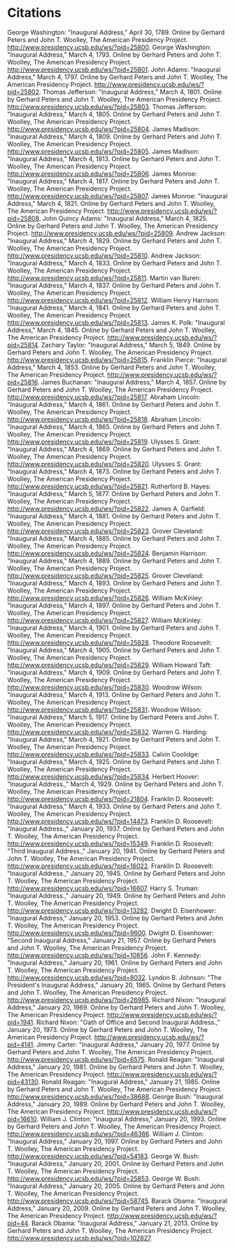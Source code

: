 # Citations

George Washington: "Inaugural Address," April 30, 1789. Online by Gerhard Peters and John T. Woolley, The American Presidency Project. http://www.presidency.ucsb.edu/ws/?pid=25800.
George Washington: "Inaugural Address," March 4, 1793. Online by Gerhard Peters and John T. Woolley, The American Presidency Project. http://www.presidency.ucsb.edu/ws/?pid=25801.
John Adams: "Inaugural Address," March 4, 1797. Online by Gerhard Peters and John T. Woolley, The American Presidency Project. http://www.presidency.ucsb.edu/ws/?pid=25802.
Thomas Jefferson: "Inaugural Address," March 4, 1801. Online by Gerhard Peters and John T. Woolley, The American Presidency Project. http://www.presidency.ucsb.edu/ws/?pid=25803.
Thomas Jefferson: "Inaugural Address," March 4, 1805. Online by Gerhard Peters and John T. Woolley, The American Presidency Project. http://www.presidency.ucsb.edu/ws/?pid=25804.
James Madison: "Inaugural Address," March 4, 1809. Online by Gerhard Peters and John T. Woolley, The American Presidency Project. http://www.presidency.ucsb.edu/ws/?pid=25805.
James Madison: "Inaugural Address," March 4, 1813. Online by Gerhard Peters and John T. Woolley, The American Presidency Project. http://www.presidency.ucsb.edu/ws/?pid=25806.
James Monroe: "Inaugural Address," March 4, 1817. Online by Gerhard Peters and John T. Woolley, The American Presidency Project. http://www.presidency.ucsb.edu/ws/?pid=25807.
James Monroe: "Inaugural Address," March 4, 1821. Online by Gerhard Peters and John T. Woolley, The American Presidency Project. http://www.presidency.ucsb.edu/ws/?pid=25808.
John Quincy Adams: "Inaugural Address," March 4, 1825. Online by Gerhard Peters and John T. Woolley, The American Presidency Project. http://www.presidency.ucsb.edu/ws/?pid=25809.
Andrew Jackson: "Inaugural Address," March 4, 1829. Online by Gerhard Peters and John T. Woolley, The American Presidency Project. http://www.presidency.ucsb.edu/ws/?pid=25810.
Andrew Jackson: "Inaugural Address," March 4, 1833. Online by Gerhard Peters and John T. Woolley, The American Presidency Project. http://www.presidency.ucsb.edu/ws/?pid=25811.
Martin van Buren: "Inaugural Address," March 4, 1837. Online by Gerhard Peters and John T. Woolley, The American Presidency Project. http://www.presidency.ucsb.edu/ws/?pid=25812.
William Henry Harrison: "Inaugural Address," March 4, 1841. Online by Gerhard Peters and John T. Woolley, The American Presidency Project. http://www.presidency.ucsb.edu/ws/?pid=25813.
James K. Polk: "Inaugural Address," March 4, 1845. Online by Gerhard Peters and John T. Woolley, The American Presidency Project. http://www.presidency.ucsb.edu/ws/?pid=25814.
Zachary Taylor: "Inaugural Address," March 5, 1849. Online by Gerhard Peters and John T. Woolley, The American Presidency Project. http://www.presidency.ucsb.edu/ws/?pid=25815.
Franklin Pierce: "Inaugural Address," March 4, 1853. Online by Gerhard Peters and John T. Woolley, The American Presidency Project. http://www.presidency.ucsb.edu/ws/?pid=25816.
James Buchanan: "Inaugural Address," March 4, 1857. Online by Gerhard Peters and John T. Woolley, The American Presidency Project. http://www.presidency.ucsb.edu/ws/?pid=25817.
Abraham Lincoln: "Inaugural Address," March 4, 1861. Online by Gerhard Peters and John T. Woolley, The American Presidency Project. http://www.presidency.ucsb.edu/ws/?pid=25818.
Abraham Lincoln: "Inaugural Address," March 4, 1865. Online by Gerhard Peters and John T. Woolley, The American Presidency Project. http://www.presidency.ucsb.edu/ws/?pid=25819.
Ulysses S. Grant: "Inaugural Address," March 4, 1869. Online by Gerhard Peters and John T. Woolley, The American Presidency Project. http://www.presidency.ucsb.edu/ws/?pid=25820.
Ulysses S. Grant: "Inaugural Address," March 4, 1873. Online by Gerhard Peters and John T. Woolley, The American Presidency Project. http://www.presidency.ucsb.edu/ws/?pid=25821.
Rutherford B. Hayes: "Inaugural Address," March 5, 1877. Online by Gerhard Peters and John T. Woolley, The American Presidency Project. http://www.presidency.ucsb.edu/ws/?pid=25822.
James A. Garfield: "Inaugural Address," March 4, 1881. Online by Gerhard Peters and John T. Woolley, The American Presidency Project. http://www.presidency.ucsb.edu/ws/?pid=25823.
Grover Cleveland: "Inaugural Address," March 4, 1885. Online by Gerhard Peters and John T. Woolley, The American Presidency Project. http://www.presidency.ucsb.edu/ws/?pid=25824.
Benjamin Harrison: "Inaugural Address," March 4, 1889. Online by Gerhard Peters and John T. Woolley, The American Presidency Project. http://www.presidency.ucsb.edu/ws/?pid=25825.
Grover Cleveland: "Inaugural Address," March 4, 1893. Online by Gerhard Peters and John T. Woolley, The American Presidency Project. http://www.presidency.ucsb.edu/ws/?pid=25826.
William McKinley: "Inaugural Address," March 4, 1897. Online by Gerhard Peters and John T. Woolley, The American Presidency Project. http://www.presidency.ucsb.edu/ws/?pid=25827.
William McKinley: "Inaugural Address," March 4, 1901. Online by Gerhard Peters and John T. Woolley, The American Presidency Project. http://www.presidency.ucsb.edu/ws/?pid=25828.
Theodore Roosevelt: "Inaugural Address," March 4, 1905. Online by Gerhard Peters and John T. Woolley, The American Presidency Project. http://www.presidency.ucsb.edu/ws/?pid=25829.
William Howard Taft: "Inaugural Address," March 4, 1909. Online by Gerhard Peters and John T. Woolley, The American Presidency Project. http://www.presidency.ucsb.edu/ws/?pid=25830.
Woodrow Wilson: "Inaugural Address," March 4, 1913. Online by Gerhard Peters and John T. Woolley, The American Presidency Project. http://www.presidency.ucsb.edu/ws/?pid=25831.
Woodrow Wilson: "Inaugural Address," March 5, 1917. Online by Gerhard Peters and John T. Woolley, The American Presidency Project. http://www.presidency.ucsb.edu/ws/?pid=25832.
Warren G. Harding: "Inaugural Address," March 4, 1921. Online by Gerhard Peters and John T. Woolley, The American Presidency Project. http://www.presidency.ucsb.edu/ws/?pid=25833.
Calvin Coolidge: "Inaugural Address," March 4, 1925. Online by Gerhard Peters and John T. Woolley, The American Presidency Project. http://www.presidency.ucsb.edu/ws/?pid=25834.
Herbert Hoover: "Inaugural Address.," March 4, 1929. Online by Gerhard Peters and John T. Woolley, The American Presidency Project. http://www.presidency.ucsb.edu/ws/?pid=21804.
Franklin D. Roosevelt: "Inaugural Address," March 4, 1933. Online by Gerhard Peters and John T. Woolley, The American Presidency Project. http://www.presidency.ucsb.edu/ws/?pid=14473.
Franklin D. Roosevelt: "Inaugural Address.," January 20, 1937. Online by Gerhard Peters and John T. Woolley, The American Presidency Project. http://www.presidency.ucsb.edu/ws/?pid=15349.
Franklin D. Roosevelt: "Third Inaugural Address.," January 20, 1941. Online by Gerhard Peters and John T. Woolley, The American Presidency Project. http://www.presidency.ucsb.edu/ws/?pid=16022.
Franklin D. Roosevelt: "Inaugural Address.," January 20, 1945. Online by Gerhard Peters and John T. Woolley, The American Presidency Project. http://www.presidency.ucsb.edu/ws/?pid=16607.
Harry S. Truman: "Inaugural Address.," January 20, 1949. Online by Gerhard Peters and John T. Woolley, The American Presidency Project. http://www.presidency.ucsb.edu/ws/?pid=13282.
Dwight D. Eisenhower: "Inaugural Address," January 20, 1953. Online by Gerhard Peters and John T. Woolley, The American Presidency Project. http://www.presidency.ucsb.edu/ws/?pid=9600.
Dwight D. Eisenhower: "Second Inaugural Address," January 21, 1957. Online by Gerhard Peters and John T. Woolley, The American Presidency Project. http://www.presidency.ucsb.edu/ws/?pid=10856.
John F. Kennedy: "Inaugural Address," January 20, 1961. Online by Gerhard Peters and John T. Woolley, The American Presidency Project. http://www.presidency.ucsb.edu/ws/?pid=8032.
Lyndon B. Johnson: "The President's Inaugural Address," January 20, 1965. Online by Gerhard Peters and John T. Woolley, The American Presidency Project. http://www.presidency.ucsb.edu/ws/?pid=26985.
Richard Nixon: "Inaugural Address," January 20, 1969. Online by Gerhard Peters and John T. Woolley, The American Presidency Project. http://www.presidency.ucsb.edu/ws/?pid=1941.
Richard Nixon: "Oath of Office and Second Inaugural Address.," January 20, 1973. Online by Gerhard Peters and John T. Woolley, The American Presidency Project. http://www.presidency.ucsb.edu/ws/?pid=4141.
Jimmy Carter: "Inaugural Address," January 20, 1977. Online by Gerhard Peters and John T. Woolley, The American Presidency Project. http://www.presidency.ucsb.edu/ws/?pid=6575.
Ronald Reagan: "Inaugural Address," January 20, 1981. Online by Gerhard Peters and John T. Woolley, The American Presidency Project. http://www.presidency.ucsb.edu/ws/?pid=43130.
Ronald Reagan: "Inaugural Address," January 21, 1985. Online by Gerhard Peters and John T. Woolley, The American Presidency Project. http://www.presidency.ucsb.edu/ws/?pid=38688.
George Bush: "Inaugural Address," January 20, 1989. Online by Gerhard Peters and John T. Woolley, The American Presidency Project. http://www.presidency.ucsb.edu/ws/?pid=16610.
William J. Clinton: "Inaugural Address," January 20, 1993. Online by Gerhard Peters and John T. Woolley, The American Presidency Project. http://www.presidency.ucsb.edu/ws/?pid=46366.
William J. Clinton: "Inaugural Address," January 20, 1997. Online by Gerhard Peters and John T. Woolley, The American Presidency Project. http://www.presidency.ucsb.edu/ws/?pid=54183.
George W. Bush: "Inaugural Address," January 20, 2001. Online by Gerhard Peters and John T. Woolley, The American Presidency Project. http://www.presidency.ucsb.edu/ws/?pid=25853.
George W. Bush: "Inaugural Address," January 20, 2005. Online by Gerhard Peters and John T. Woolley, The American Presidency Project. http://www.presidency.ucsb.edu/ws/?pid=58745.
Barack Obama: "Inaugural Address," January 20, 2009. Online by Gerhard Peters and John T. Woolley, The American Presidency Project. http://www.presidency.ucsb.edu/ws/?pid=44.
Barack Obama: "Inaugural Address," January 21, 2013. Online by Gerhard Peters and John T. Woolley, The American Presidency Project. http://www.presidency.ucsb.edu/ws/?pid=102827.

